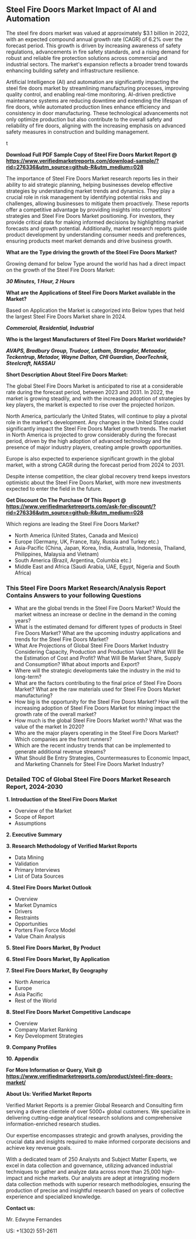 <h2>Steel Fire Doors Market Impact of AI and Automation</h2><p>The steel fire doors market was valued at approximately $3.1 billion in 2022, with an expected compound annual growth rate (CAGR) of 6.2% over the forecast period. This growth is driven by increasing awareness of safety regulations, advancements in fire safety standards, and a rising demand for robust and reliable fire protection solutions across commercial and industrial sectors. The market's expansion reflects a broader trend towards enhancing building safety and infrastructure resilience.</p><p>Artificial Intelligence (AI) and automation are significantly impacting the steel fire doors market by streamlining manufacturing processes, improving quality control, and enabling real-time monitoring. AI-driven predictive maintenance systems are reducing downtime and extending the lifespan of fire doors, while automated production lines enhance efficiency and consistency in door manufacturing. These technological advancements not only optimize production but also contribute to the overall safety and reliability of fire doors, aligning with the increasing emphasis on advanced safety measures in construction and building management.</p>t</p><p id="" class=""><strong>Download Full PDF Sample Copy of Steel Fire Doors Market Report @ <a href="https://www.verifiedmarketreports.com/download-sample/?rid=276336&utm_source=github-R&utm_medium=028" target="_blank">https://www.verifiedmarketreports.com/download-sample/?rid=276336&utm_source=github-R&utm_medium=028</a></strong></p><p>The importance of&nbsp;Steel Fire Doors Market research reports lies in their ability to aid strategic planning, helping businesses develop effective strategies by understanding market trends and dynamics. They play a crucial role in risk management by identifying potential risks and challenges, allowing businesses to mitigate them proactively. These reports offer a competitive advantage by providing insights into competitors' strategies and Steel Fire Doors Market positioning. For investors, they provide critical data for making informed decisions by highlighting market forecasts and growth potential. Additionally, market research reports guide product development by understanding consumer needs and preferences, ensuring products meet market demands and drive business growth.</p><p><strong>What are the&nbsp;Type driving the growth of the Steel Fire Doors Market?</strong></p><p id="" class="">Growing demand for below Type around the world has had a direct impact on the growth of the Steel Fire Doors Market:</p><em><strong>30 Minutes, 1 Hour, 2 Hours</strong></em></p><strong>What are the&nbsp;Applications&nbsp;of Steel Fire Doors Market available in the Market?</strong></p><p id="" class="">Based on Application the Market is categorized into Below types that held the largest Steel Fire Doors Market share In 2024.</p><em><strong>Commercial, Residential, Industrial</strong></em></p><strong>Who is the largest Manufacturers of Steel Fire Doors Market worldwide?</strong></p><p><em><strong>AVAPS, Bradbury Group, Trudoor, Latham, Strongdor, Metaador, Teckentrup, Metador, Wayne Dalton, CHI Guardian, DoorTechnik, Steelcraft, NASSAU</strong></em></p><p id="" class=""><strong>Short Description About Steel Fire Doors Market:</strong></p><p>The global Steel Fire Doors Market is anticipated to rise at a considerable rate during the forecast period, between 2023 and 2031. In 2022, the market is growing steadily, and with the increasing adoption of strategies by key players, the market is expected to rise over the projected horizon.</p><p>North America, particularly the United States, will continue to play a pivotal role in the market's development. Any changes in the United States could significantly impact the Steel Fire Doors Market growth trends. The market in North America is projected to grow considerably during the forecast period, driven by the high adoption of advanced technology and the presence of major industry players, creating ample growth opportunities.</p><p>Europe is also expected to experience significant growth in the global market, with a strong CAGR during the forecast period from 2024 to 2031.</p><p>Despite intense competition, the clear global recovery trend keeps investors optimistic about the Steel Fire Doors Market, with more new investments expected to enter the field in the future.</p><p id="" class=""><strong>Get Discount On The Purchase Of This Report @ <a href="https://www.verifiedmarketreports.com/ask-for-discount/?rid=276336&utm_source=github-R&utm_medium=028" target="_blank">https://www.verifiedmarketreports.com/ask-for-discount/?rid=276336&utm_source=github-R&utm_medium=028</a></strong></p>Which regions are leading the Steel Fire Doors Market?</p><ul><li>North America (United States, Canada and Mexico)</li><li>Europe (Germany, UK, France, Italy, Russia and Turkey etc.)</li><li>Asia-Pacific (China, Japan, Korea, India, Australia, Indonesia, Thailand, Philippines, Malaysia and Vietnam)</li><li>South America (Brazil, Argentina, Columbia etc.)</li><li>Middle East and Africa (Saudi Arabia, UAE, Egypt, Nigeria and South Africa)</li></ul><h3 id="" class="">This Steel Fire Doors Market Research/Analysis Report Contains Answers to your following Questions</h3><ul><li>What are the global trends in the Steel Fire Doors Market? Would the market witness an increase or decline in the demand in the coming years?</li><li>What is the estimated demand for different types of products in Steel Fire Doors Market? What are the upcoming industry applications and trends for the Steel Fire Doors Market?</li><li>What Are Projections of Global Steel Fire Doors Market Industry Considering Capacity, Production and Production Value? What Will Be the Estimation of Cost and Profit? What Will Be Market Share, Supply and Consumption? What about imports and Export?</li><li>Where will the strategic developments take the industry in the mid to long-term?</li><li>What are the factors contributing to the final price of Steel Fire Doors Market? What are the raw materials used for Steel Fire Doors Market manufacturing?</li><li>How big is the opportunity for the Steel Fire Doors Market? How will the increasing adoption of Steel Fire Doors Market for mining impact the growth rate of the overall market?</li><li>How much is the global Steel Fire Doors Market worth? What was the value of the market In 2020?</li><li>Who are the major players operating in the Steel Fire Doors Market? Which companies are the front runners?</li><li>Which are the recent industry trends that can be implemented to generate additional revenue streams?</li><li>What Should Be Entry Strategies, Countermeasures to Economic Impact, and Marketing Channels for Steel Fire Doors Market Industry?</li></ul><h3 id="" class="">Detailed TOC of Global Steel Fire Doors Market Research Report, 2024-2030</h3><p id="" class=""><strong>1. Introduction of the Steel Fire Doors Market</strong></p><ul><li>Overview of the Market</li><li>Scope of Report</li><li>Assumptions</li></ul><p id="" class=""><strong>2. Executive Summary</strong></p><p id="" class=""><strong>3. Research Methodology of Verified Market Reports</strong></p><ul><li>Data Mining</li><li>Validation</li><li>Primary Interviews</li><li>List of Data Sources</li></ul><p id="" class=""><strong>4. Steel Fire Doors Market Outlook</strong></p><ul><li>Overview</li><li>Market Dynamics</li><li>Drivers</li><li>Restraints</li><li>Opportunities</li><li>Porters Five Force Model</li><li>Value Chain Analysis</li></ul><p id="" class=""><strong>5. Steel Fire Doors Market, By Product</strong></p><p id="" class=""><strong>6. Steel Fire Doors Market, By Application</strong></p><p id="" class=""><strong>7. Steel Fire Doors Market, By Geography</strong></p><ul><li>North America</li><li>Europe</li><li>Asia Pacific</li><li>Rest of the World</li></ul><p id="" class=""><strong>8. Steel Fire Doors Market Competitive Landscape</strong></p><ul><li>Overview</li><li>Company Market Ranking</li><li>Key Development Strategies</li></ul><p id="" class=""><strong>9. Company Profiles</strong></p><p id="" class=""><strong>10. Appendix</strong></p><p id="" class=""><strong>For More Information or Query, Visit @ <a href="https://www.verifiedmarketreports.com/product/steel-fire-doors-market/" target="_blank">https://www.verifiedmarketreports.com/product/steel-fire-doors-market/</a></strong></p><p id="" class=""><strong>About Us: Verified Market Reports</strong></p><p id="" class="">Verified Market Reports is a premier Global Research and Consulting firm serving a diverse clientele of over 5000+ global customers. We specialize in delivering cutting-edge analytical research solutions and comprehensive information-enriched research studies.</p><p id="" class="">Our expertise encompasses strategic and growth analyses, providing the crucial data and insights required to make informed corporate decisions and achieve key revenue goals.</p><p id="" class="">With a dedicated team of 250 Analysts and Subject Matter Experts, we excel in data collection and governance, utilizing advanced industrial techniques to gather and analyze data across more than 25,000 high-impact and niche markets. Our analysts are adept at integrating modern data collection methods with superior research methodologies, ensuring the production of precise and insightful research based on years of collective experience and specialized knowledge.</p><p id="" class=""><strong>Contact us:</strong></p><p id="" class="">Mr. Edwyne Fernandes</p><p id="" class="">US: +1(302) 551-2611</p>